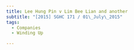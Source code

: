 ```yaml
---
title: Lee Hung Pin v Lim Bee Lian and another 
subtitle: "[2015] SGHC 171 / 01\_July\_2015"
tags:
  - Companies
  - Winding Up

---
```


